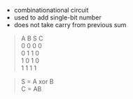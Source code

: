 - combinationational circuit
- used to add single-bit number
- does not take carry from previous sum
> A B S C\
> 0 0 0  0\
> 0 1 1  0\
> 1 0 1  0\
> 1 1 1  1 

> S = A xor B\
> C = AB
